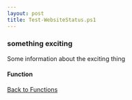```yaml
---
layout: post
title: Test-WebsiteStatus.ps1
---
```


### something exciting

Some information about the exciting thing

#### Function

<script async src="https://gist-it.appspot.com/github.com/BanterBoy/scripts-blog/blob/master/PowerShell/functions/Test-WebsiteStatus.ps1" crossorigin="anonymous"></script>

<a href="/menu/_pages/functions.html">Back to Functions</a>
